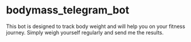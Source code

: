 # bodymass_telegram_bot
This bot is designed to track body weight and will help you on your fitness journey. Simply weigh yourself regularly and send me the results.
